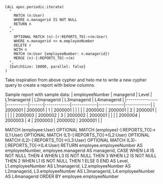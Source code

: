     CALL apoc.periodic.iterate(
      "
        MATCH (n:User)
        WHERE n.managerid IS NOT NULL
        RETURN n
      ",
      "
        OPTIONAL MATCH (n)-[r:REPORTS_TO]->(m:User)
        WHERE n.managerid <> m.employeeNumber
        DELETE r
        WITH n
        MATCH (m:User {employeeNumber: n.managerid})
        MERGE (n)-[:REPORTS_TO]->(m)
      ",
      {batchSize: 10000, parallel: false}
    )

Take inspiration from above cypher and helo me to write a new cypher query to create a report with below columns.

Sample report with sample data:
| employeeNumber | managerid | Level | L1managerid | L2managerid | L3managerid | L4managerid |
|----------------|-----------|-------|-------------|-------------|-------------|-------------|
| 2000001        | 2000001   | 1     | 2000001     |             |             |             |
| 2000002        | 2000001   | 2     | 2000001     |             |             |             |
| 2000003        | 2000002   | 3     | 2000002     | 2000001     |             |             |
| 2000004        | 2000003   | 4     | 2000003     | 2000002     | 2000001     |             |


MATCH (employee:User)
OPTIONAL MATCH (employee)-[:REPORTS_TO]->(L1:User)
OPTIONAL MATCH (L1)-[:REPORTS_TO]->(L2:User)
OPTIONAL MATCH (L2)-[:REPORTS_TO]->(L3:User)
OPTIONAL MATCH (L3)-[:REPORTS_TO]->(L4:User)
RETURN 
  employee.employeeNumber AS employeeNumber,
  employee.managerid AS managerid,
  CASE
    WHEN L4 IS NOT NULL THEN 4
    WHEN L3 IS NOT NULL THEN 3
    WHEN L2 IS NOT NULL THEN 2
    WHEN L1 IS NOT NULL THEN 1
    ELSE 0
  END AS Level,
  L1.employeeNumber AS L1managerid,
  L2.employeeNumber AS L2managerid,
  L3.employeeNumber AS L3managerid,
  L4.employeeNumber AS L4managerid
ORDER BY employee.employeeNumber
